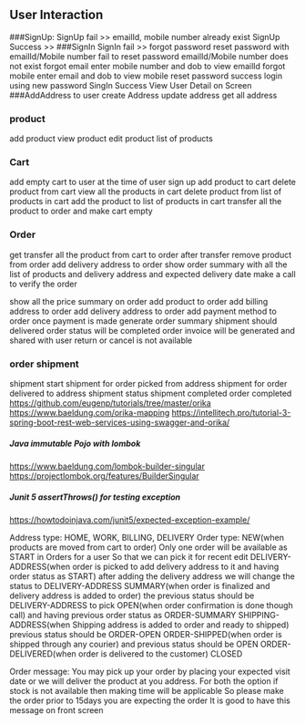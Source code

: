 ## User Interaction
###SignUp:
SignUp fail >> emailId, mobile number already exist
SignUp Success >>
###SignIn
SignIn fail >> forgot password
reset password with emailId/Mobile number
fail to reset password
emailId/Mobile number does not exist
forgot email
enter mobile number and dob to view emailId
forgot mobile
enter email and dob to view mobile
reset password success
login using new password
SingIn Success
View User Detail on Screen
###AddAddress to user
create Address
update address
get all address
### product
add product
view product
edit product
list of products
### Cart
add empty cart to user at the time of user sign up
add product to cart
delete product from cart
view all the products in cart
delete product from list of products in cart
add the product to list of products in cart
transfer all the product to order and make cart empty
### Order
get transfer all the product from cart to order after transfer
remove product from order
add delivery address to order
show order summary with all the list of products and delivery address and expected delivery date
make a call to verify the order



show all the price summary on order
add product to order
add billing address to order
add delivery address to order
add payment method to order
once payment is made generate order summary
shipment should delivered
order status will be completed
order invoice will be generated and shared with user
return or cancel is not available
### order shipment
shipment start
shipment for order picked from address
shipment for order delivered to address
shipment status
shipment completed order completed
https://github.com/eugenp/tutorials/tree/master/orika
https://www.baeldung.com/orika-mapping
https://intellitech.pro/tutorial-3-spring-boot-rest-web-services-using-swagger-and-orika/

##### Java immutable Pojo with lombok
https://www.baeldung.com/lombok-builder-singular
https://projectlombok.org/features/BuilderSingular

##### Junit 5 assertThrows() for testing exception
https://howtodoinjava.com/junit5/expected-exception-example/


Address type: HOME, WORK, BILLING, DELIVERY
Order type: NEW(when products are moved from cart to order)
            Only one order will be available as START in Orders for a user
            So that we can pick it for recent edit
            DELIVERY-ADDRESS(when order is picked to add delivery address to it
            and having order status as START)
            after adding the delivery address we will change the status to DELIVERY-ADDRESS
            SUMMARY(when order is finalized and delivery address is added to order)
            the previous status should be DELIVERY-ADDRESS to pick
            OPEN(when order confirmation is done though call)
            and having previous order status as ORDER-SUMMARY
            SHIPPING-ADDRESS(when Shipping address is added to order and ready to shipped)
            previous status should be ORDER-OPEN
            ORDER-SHIPPED(when order is shipped through any courier)
            and previous status should be OPEN
            ORDER-DELIVERED(when order is delivered to the customer)
            CLOSED
            
Order message: You may pick up your order by placing your expected visit date or we will deliver
               the product at you address.
               For both the option if stock is not available then making time will be applicable
               So please make the order prior to 15days you are expecting the order
It is good to have this message on front screen

               